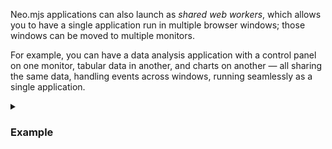 Neo.mjs applications can also launch as <i>shared web workers</i>, which allows you to have a single 
application run in multiple browser windows; those windows can be moved to multiple monitors.

For example, you can have a data analysis application with a control panel on one monitor, 
tabular data in another, and charts on another &mdash; all sharing the same data, handling events
across windows, running seamlessly as a single application. 


<details>
<summary><h3>Example</h3></summary>
An easy way to show this is by looking at a code preview example. Below, click Preview, 
then click on the new window icon at the right wide of the toolbar. This launches a new window 
running the code. Even though it's running in a new window, it's still part of the app. 
(In this case, the app is the Neo.mjs portal.) That means both the code in both windows seamlessly 
share events, bound data, etc. &mdash; the code doesn't care that the some code is running in a
separate window.
<pre data-neo>
import Button    from '../../../../src/button/Base.mjs';
import Container from '../../../../src/container/Base.mjs';

class MainView extends Container {
    static config = {
        className: 'Example.view.MainView',
        layout   : {ntype:'vbox', align:'start'},
        items    : [{
            module : Button,
            iconCls: 'fa fa-home',
            text   : 'Home'
        }]
    }
}

Neo.setupClass(MainView);
</pre>

</details>
